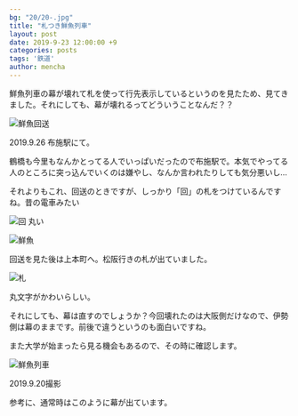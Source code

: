 ```yaml
---
bg: "20/20-.jpg"
title: "札つき鮮魚列車"
layout: post
date: 2019-9-23 12:00:00 +9
categories: posts
tags: '鉄道'
author: mencha
---
```


鮮魚列車の幕が壊れて札を使って行先表示しているというのを見たため、見てきました。それにしても、幕が壊れるってどういうことなんだ？？

![鮮魚回送](https://drive.google.com/uc?export=view&id=1KzdkAf6fy0crvv7Awhq79Uhs55Teyebv)

2019.9.26 布施駅にて。

鶴橋も今里もなんかとってる人でいっぱいだったので布施駅で。本気でやってる人のところに突っ込んでいくのは嫌やし、なんか言われたりしても気分悪いし…

それよりもこれ、回送のときですが、しっかり「回」の札をつけているんですね。昔の電車みたい

![回](https://drive.google.com/uc?export=view&id=1CN-WLD7kz3QwN_oRIPusAtzVFe6JONkt)
丸い

![鮮魚](https://drive.google.com/uc?export=view&id=1DjtP52I5-LkLNYTs2XinFbeki43WjTt0)

回送を見た後は上本町へ。松阪行きの札が出ていました。

![札](https://drive.google.com/uc?export=view&id=1ztw44jHjpB_lap9ft0WZ3u3WYjEHCgsy)

丸文字がかわいらしい。

それにしても、幕は直すのでしょうか？今回壊れたのは大阪側だけなので、伊勢側は幕のままです。前後で違うというのも面白いですね。

また大学が始まったら見る機会もあるので、その時に確認します。

![鮮魚列車](https://drive.google.com/uc?export=view&id=1oZi19HikbWx1X4qPQmFDlH7iWATeLb_X)

2019.9.20撮影

参考に、通常時はこのように幕が出ています。